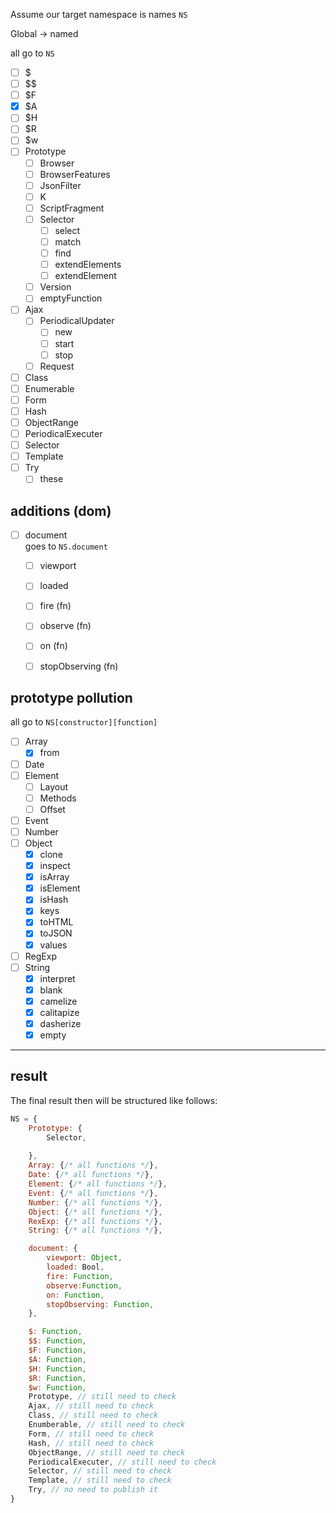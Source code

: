 Assume our target namespace is names `NS`


Global -> named

all go to `NS`

- [ ] $  
- [ ] $$  
- [ ] $F
- [x] $A
- [ ] $H
- [ ] $R
- [ ] $w
- [ ] Prototype
    - [ ] Browser
    - [ ] BrowserFeatures
    - [ ] JsonFilter
    - [ ] K
    - [ ] ScriptFragment
    - [ ] Selector
        - [ ] select
        - [ ] match
        - [ ] find
        - [ ] extendElements
        - [ ] extendElement
    - [ ] Version
    - [ ] emptyFunction
- [ ] Ajax
    - [ ] PeriodicalUpdater
        - [ ] new
        - [ ] start
        - [ ] stop
    - [ ] Request
- [ ] Class
- [ ] Enumerable
- [ ] Form
- [ ] Hash
- [ ] ObjectRange
- [ ] PeriodicalExecuter
- [ ] Selector
- [ ] Template
- [ ] Try
    - [ ] these

## additions (dom)
- [ ] document  
goes to `NS.document`
    - [ ] viewport
    - [ ] loaded
    - [ ] fire (fn)
    - [ ] observe (fn)
    - [ ] on (fn)
    - [ ] stopObserving (fn)


## prototype pollution

all go to `NS[constructor][function]`

- [ ] Array
    - [x] from
- [ ] Date
- [ ] Element
    - [ ] Layout
    - [ ] Methods
    - [ ] Offset
- [ ] Event
- [ ] Number
- [ ] Object
    - [x] clone
    - [x] inspect
    - [x] isArray
    - [x] isElement
    - [x] isHash
    - [x] keys
    - [x] toHTML
    - [x] toJSON
    - [x] values
- [ ] RegExp
- [ ] String
    - [x] interpret
    - [x] blank
    - [x] camelize
    - [x] calitapize
    - [x] dasherize
    - [x] empty

---

## result  

The final result then will be structured like follows:
``` javascript
NS = {
    Prototype: {
        Selector,
        
    },
    Array: {/* all functions */},
    Date: {/* all functions */},
    Element: {/* all functions */},
    Event: {/* all functions */},
    Number: {/* all functions */},
    Object: {/* all functions */},
    RexExp: {/* all functions */},
    String: {/* all functions */},

    document: {
        viewport: Object,
        loaded: Bool,
        fire: Function,
        observe:Function,
        on: Function,
        stopObserving: Function,
    },

    $: Function,
    $$: Function,
    $F: Function,
    $A: Function,
    $H: Function,
    $R: Function,
    $w: Function,
    Prototype, // still need to check
    Ajax, // still need to check
    Class, // still need to check
    Enumberable, // still need to check
    Form, // still need to check
    Hash, // still need to check
    ObjectRange, // still need to check
    PeriodicalExecuter, // still need to check
    Selector, // still need to check
    Template, // still need to check
    Try, // no need to publish it
}
```
